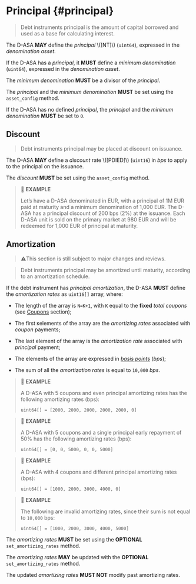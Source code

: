 # Principal {#principal}

> Debt instruments principal is the amount of capital borrowed and used as a base
> for calculating interest.

The D-ASA **MAY** define the *principal* \\([NT]\\) (`uint64`), expressed in the
*denomination asset*.

If the D-ASA has a *principal*, it **MUST** define a *minimum denomination* (`uint64`),
expressed in the *denomination asset*.

The *minimum denomination* **MUST** be a divisor of the *principal*.

The *principal* and the *minimum denomination* **MUST** be set using the `asset_config`
method.

If the D-ASA has no defined *principal*, the *principal* and the *minimum denomination*
**MUST** be set to `0`.

## Discount

> Debt instruments principal may be placed at discount on issuance.

The D-ASA **MAY** define a *discount* rate \\([PDIED]\\) (`uint16`) in *bps* to
apply to the principal on the issuance.

The *discount* **MUST** be set using the `asset_config` method.

> 📎 **EXAMPLE**
>
> Let’s have a D-ASA denominated in EUR, with a principal of 1M EUR paid at maturity
> and a minimum denomination of 1,000 EUR. The D-ASA has a principal discount of
> 200 bps (2%) at the issuance. Each D-ASA unit is sold on the primary market at
> 980 EUR and will be redeemed for 1,000 EUR of principal at maturity.

## Amortization

> ⚠️This section is still subject to major changes and reviews.

> Debt instruments principal may be amortized until maturity, according to an amortization
> schedule.

If the debt instrument has *principal amortization*, the D-ASA **MUST** define the
*amortization rates* as `uint16[]` array, where:

- The length of the array is `N=K+1`, with `K` equal to the **fixed** *total coupons*
(see [Coupons](./interests.md#coupons) section);

- The first `K`elements of the array are the *amortizing rates* associated with
*coupon* payments;

- The last element of the array is the *amortization rate* associated with *principal*
payment;

- The elements of the array are expressed in *<a href="https://en.wikipedia.org/wiki/Basis_point">basis
points</a>* (*bps*);

- The sum of all the *amortization rates* is equal to `10,000` *bps*.

> 📎 **EXAMPLE**
>
> A D-ASA with 5 coupons and even principal amortizing rates has the following amortizing
> rates (bps):
>
> ```uint64[] = [2000, 2000, 2000, 2000, 2000, 0]```

> 📎 **EXAMPLE**
>
> A D-ASA with 5 coupons and a single principal early repayment of 50% has the following
> amortizing rates (bps):
>
> ```uint64[] = [0, 0, 5000, 0, 0, 5000]```

> 📎 **EXAMPLE**
>
> A D-ASA with 4 coupons and different principal amortizing rates (bps):
>
> ```uint64[] = [1000, 2000, 3000, 4000, 0]```

> 📎 **EXAMPLE**
>
> The following are invalid amortizing rates, since their sum is not equal to `10,000`
> bps:
>
> ```uint64[] = [1000, 2000, 3000, 4000, 5000]```

The *amortizing rates* **MUST** be set using the **OPTIONAL** `set_amortizing_rates`
method.

The *amortizing rates* **MAY** be updated with the **OPTIONAL** `set_amortizing_rates`
method.

The updated *amortizing rates* **MUST NOT** modify past amortizing rates.
